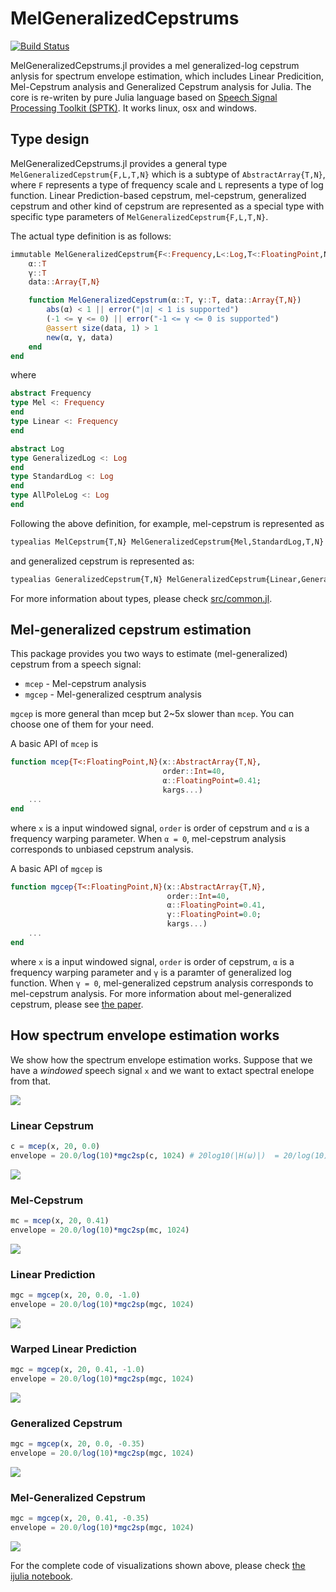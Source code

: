 # MelGeneralizedCepstrums

[![Build Status](https://travis-ci.org/r9y9/MelGeneralizedCepstrums.jl.svg?branch=master)](https://travis-ci.org/r9y9/MelGeneralizedCepstrums.jl)

MelGeneralizedCepstrums.jl provides a mel generalized-log cepstrum anlysis for spectrum envelope estimation, which includes Linear Predicition, Mel-Cepstrum analysis and Generalized Cepstrum analysis for Julia. The core is re-writen by pure Julia language based on [Speech Signal Processing Toolkit (SPTK)](http://sp-tk.sourceforge.net/). It works linux, osx and windows.

## Type design

MelGeneralizedCepstrums.jl provides a general type `MelGeneralizedCepstrum{F,L,T,N}` which is a subtype of `AbstractArray{T,N}`, where `F` represents a type of frequency scale and `L` represents a type of log function. Linear Prediction-based cepstrum, mel-cepstrum, generalized cepstrum and other kind of cepstrum are represented as a special type with specific type parameters of `MelGeneralizedCepstrum{F,L,T,N}`.

The actual type definition is as follows:

```julia
immutable MelGeneralizedCepstrum{F<:Frequency,L<:Log,T<:FloatingPoint,N} <: AbstractMelGeneralizedCepstrumArray{F,L,T,N}
    α::T
    γ::T
    data::Array{T,N}

    function MelGeneralizedCepstrum(α::T, γ::T, data::Array{T,N})
        abs(α) < 1 || error("|α| < 1 is supported")
        (-1 <= γ <= 0) || error("-1 <= γ <= 0 is supported")
        @assert size(data, 1) > 1
        new(α, γ, data)
    end
end
```

where

```julia
abstract Frequency
type Mel <: Frequency
end
type Linear <: Frequency
end

abstract Log
type GeneralizedLog <: Log
end
type StandardLog <: Log
end
type AllPoleLog <: Log
end
```

Following the above definition, for example, mel-cepstrum is represented as

```julia
typealias MelCepstrum{T,N} MelGeneralizedCepstrum{Mel,StandardLog,T,N}
```

and generalized cepstrum is represented as:

```julia
typealias GeneralizedCepstrum{T,N} MelGeneralizedCepstrum{Linear,GeneralizedLog,T,N}
```

For more information about types, please check [src/common.jl](src/common.jl).

## Mel-generalized cepstrum estimation

This package provides you two ways to estimate (mel-generalized) cepstrum from a speech signal:

- `mcep` - Mel-cepstrum analysis
- `mgcep` - Mel-generalized cesptrum analysis

`mgcep` is more general than mcep but 2~5x slower than `mcep`. You can choose one of them for your need.

A basic API of `mcep` is

```julia
function mcep{T<:FloatingPoint,N}(x::AbstractArray{T,N},
                                  order::Int=40,
                                  α::FloatingPoint=0.41;
                                  kargs...)
    ...
end
```

where `x` is a input windowed signal, `order` is order of cepstrum and `α` is a frequency warping parameter. When `α = 0`, mel-cepstrum analysis corresponds to unbiased cepstrum analysis.

A basic API of `mgcep` is

```julia
function mgcep{T<:FloatingPoint,N}(x::AbstractArray{T,N},
                                   order::Int=40,
                                   α::FloatingPoint=0.41,
                                   γ::FloatingPoint=0.0;
                                   kargs...)
    ...
end
```

where `x` is a input windowed signal, `order` is order of cepstrum, `α` is a frequency warping parameter and `γ` is a paramter of generalized log function. When `γ = 0`, mel-generalized cepstrum analysis corresponds to mel-cepstrum analysis. For more information about mel-generalized cepstrum, please see [the paper](http://www.sp.nitech.ac.jp/~tokuda/selected_pub/pdf/conference/tokuda_icslp1994.pdf).

## How spectrum envelope estimation works

We show how the spectrum envelope estimation works. Suppose that we have a *windowed* speech signal `x` and we want to extact spectral enelope from that.

![](examples/windowed.png)

### Linear Cepstrum

```julia
c = mcep(x, 20, 0.0)
envelope = 20.0/log(10)*mgc2sp(c, 1024) # 20log10(|H(ω)|)  = 20/log(10) * log(|H(ω)|)
```

![](examples/c.png)

### Mel-Cepstrum

```julia
mc = mcep(x, 20, 0.41)
envelope = 20.0/log(10)*mgc2sp(mc, 1024)
```

![](examples/mcep.png)

### Linear Prediction

```julia
mgc = mgcep(x, 20, 0.0, -1.0)
envelope = 20.0/log(10)*mgc2sp(mgc, 1024)
```

![](examples/lpc.png)

### Warped Linear Prediction

```julia
mgc = mgcep(x, 20, 0.41, -1.0)
envelope = 20.0/log(10)*mgc2sp(mgc, 1024)
```

![](examples/wlpc.png)

### Generalized Cepstrum

```julia
mgc = mgcep(x, 20, 0.0, -0.35)
envelope = 20.0/log(10)*mgc2sp(mgc, 1024)
```

![](examples/gcep.png)

### Mel-Generalized Cepstrum

```julia
mgc = mgcep(x, 20, 0.41, -0.35)
envelope = 20.0/log(10)*mgc2sp(mgc, 1024)
```

![](examples/mgcep.png)

For the complete code of visualizations shown above, please check [the ijulia notebook](http://nbviewer.ipython.org/github/r9y9/MelGeneralizedCepstrums.jl/blob/master/examples/MelGeneralizedCepstrumsBasedEnvelope.ipynb).
